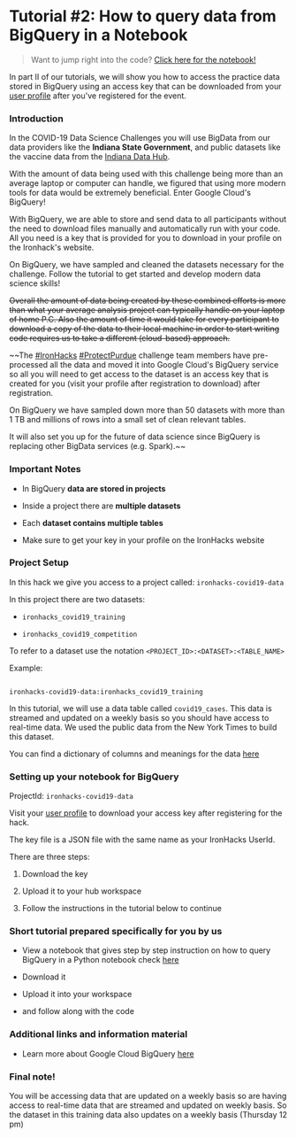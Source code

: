 

# Tutorial #2: How to query data from BigQuery in a Notebook

  > Want to jump right into the code? [Click here for the notebook!](https://ironhacks.com/notebook-viewer?path=https://raw.githubusercontent.com/ironhacks/Tutorials-COVID-19/master/tutorials-Spring-2021/python/tutorial-2-biquery.ipynb)

In part II of our tutorials, we will show you how to access the practice data stored in BigQuery using an access key that can be downloaded from your [user profile](https://ironhacks.com/profile) after you've registered for the event.

  

### Introduction

  

In the COVID-19 Data Science Challenges you will use BigData from our data providers like the **Indiana State Government**, and public datasets like the vaccine data from the [Indiana Data Hub](https://github.com/nytimes/covid-19-data).

  With the amount of data being used with this challenge being more than an average laptop or computer can handle, we figured that using more modern tools for data would be extremely beneficial. Enter Google Cloud's BigQuery!

With BigQuery, we are able to store and send data to all participants without the need to download files manually and automatically run with your code. All you need is a key that is provided for you to download in your profile on the Ironhack's website.

On BigQuery, we have sampled and cleaned the datasets necessary for the challenge. Follow the tutorial to get started and develop modern data science skills!

~~Overall the amount of data being created by these combined efforts is more than what your average analysis project can typically handle on your laptop of home P.C. Also the amount of time it would take for every participant to
download a copy of the data to their local machine in order to start writing code requires us to take a different (cloud-based) approach.~~

  

~~The [#IronHacks](https://twitter.com/search?q=%23IronHacks&src=typed_query)  [#ProtectPurdue](https://twitter.com/search?q=%23ProtectPurdue&src=typed_query) challenge team members have pre-processed all the data and moved it into Google Cloud's BigQuery service so all you will need to get access to the dataset is an access key that is created for you (visit your profile after registration to download) after registration.

  

On BigQuery we have sampled down more than 50 datasets with more than 1 TB and millions of rows into a small set of clean relevant tables.
  
It will also set you up for the future of data science since BigQuery is replacing other BigData services (e.g. Spark).~~

  

### Important Notes

  

- In BigQuery **data are stored in projects**

- Inside a project there are **multiple datasets**

- Each **dataset contains multiple tables**
- Make sure to get your key in your profile on the IronHacks website

  

### Project Setup

  

In this hack we give you access to a project called: `ironhacks-covid19-data`

  

In this project there are two datasets:

  

-  `ironhacks_covid19_training`

-  `ironhacks_covid19_competition`

  

To refer to a dataset use the notation `<PROJECT_ID>:<DATASET>:<TABLE_NAME>`

  

Example:

  

```

ironhacks-covid19-data:ironhacks_covid19_training

```

  

In this tutorial, we will use a data table called `covid19_cases`. This data is streamed and updated on a weekly basis so you should have access to real-time data. We used the public data from the New York Times to build this dataset.

  

You can find a dictionary of columns and meanings for the data [here](https://bit.ly/3pNY26V)

  

### Setting up your notebook for BigQuery

  

ProjectId: `ironhacks-covid19-data`

  

Visit your [user profile](https://ironhacks.com/profile) to download your access key after registering for the hack.

  

The key file is a JSON file with the same name as your IronHacks UserId.

  

There are three steps:

  

1. Download the key

2. Upload it to your hub workspace

3. Follow the instructions in the tutorial below to continue

  

### Short tutorial prepared specifically for you by us

  
  
- View a notebook that gives step by step instruction on how to query BigQuery in a Python notebook check [here](https://ironhacks.com/notebook-viewer?path=https://raw.githubusercontent.com/ironhacks/Tutorials-COVID-19/master/tutorials-Spring-2021/python/tutorial-2-biquery.ipynb)

- Download it

- Upload it into your workspace

- and follow along with the code

  

### Additional links and information material

  

- Learn more about Google Cloud BigQuery [here](https://cloud.google.com/bigquery)

  

### Final note!

  

You will be accessing data that are updated on a weekly basis so are having access to real-time data that are streamed and updated on weekly basis. So the dataset in this training data also updates on a weekly basis (Thursday 12 pm)
